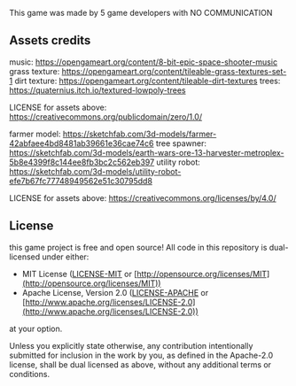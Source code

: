 This game was made by 5 game developers with NO COMMUNICATION

## Assets credits
music: https://opengameart.org/content/8-bit-epic-space-shooter-music
grass texture: https://opengameart.org/content/tileable-grass-textures-set-1
dirt texture: https://opengameart.org/content/tileable-dirt-textures
trees: https://quaternius.itch.io/textured-lowpoly-trees

LICENSE for assets above: https://creativecommons.org/publicdomain/zero/1.0/

farmer model: https://sketchfab.com/3d-models/farmer-42abfaee4bd8481ab39661e36cae74c6
tree spawner: https://sketchfab.com/3d-models/earth-wars-ore-13-harvester-metroplex-5b8e4399f8c144ee8fb3bc2c562eb397
utility robot: https://sketchfab.com/3d-models/utility-robot-efe7b67fc77748949562e51c30795dd8

LICENSE for assets above: https://creativecommons.org/licenses/by/4.0/ 

## License

this game project is free and open source! All code in this repository is dual-licensed under either:

* MIT License ([LICENSE-MIT](docs/LICENSE-MIT) or [http://opensource.org/licenses/MIT](http://opensource.org/licenses/MIT))
* Apache License, Version 2.0 ([LICENSE-APACHE](docs/LICENSE-APACHE) or [http://www.apache.org/licenses/LICENSE-2.0](http://www.apache.org/licenses/LICENSE-2.0))

at your option.

Unless you explicitly state otherwise, any contribution intentionally submitted
for inclusion in the work by you, as defined in the Apache-2.0 license, shall be dual licensed as above, without any
additional terms or conditions.
